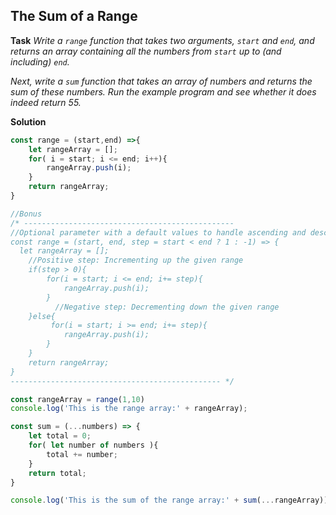 ## The Sum of a Range
**Task**
*Write a `range` function that takes two arguments, `start` and `end`, and returns an array containing all the numbers from `start` up to (and including) `end`.*

*Next, write a `sum` function that takes an array of numbers and returns the sum of these numbers. Run the example program and see whether it does indeed return 55.*

**Solution**
```javascript
const range = (start,end) =>{
    let rangeArray = [];
    for( i = start; i <= end; i++){
        rangeArray.push(i);
    }
    return rangeArray;
}

//Bonus
/* -----------------------------------------------
//Optional parameter with a default values to handle ascending and descending range values
const range = (start, end, step = start < end ? 1 : -1) => {
  let rangeArray = [];
    //Positive step: Incrementing up the given range
    if(step > 0){
        for(i = start; i <= end; i+= step){
            rangeArray.push(i); 
        }
          //Negative step: Decrementing down the given range
    }else{
         for(i = start; i >= end; i+= step){
            rangeArray.push(i); 
        }
    }
    return rangeArray;
}
----------------------------------------------- */

const rangeArray = range(1,10)
console.log('This is the range array:' + rangeArray);

const sum = (...numbers) => {
    let total = 0; 
    for( let number of numbers ){
        total += number; 
    }
    return total; 
}

console.log('This is the sum of the range array:' + sum(...rangeArray));
```